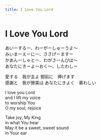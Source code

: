 ```yaml
---
title: I Love You Lord  
---
```


# I Love You Lord

あいーするー、わーがーしゅーうよ～  
みいまーえーにー、ささげーますー  
かあんーしゃとー、わがさーんびは～  
あなたにきーよーおく～、したわしー  

愛する　我が主よ 御前に　捧げます  
感謝と　我が賛美は あなたにきよく　慕わしい    

I love you Lord  
and I lift my voice  
to worship You  
O my soul, rejoice  

Take joy, My King  
in what You hear  
May it be a sweet, sweet sound  
in Your ear  
